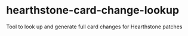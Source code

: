 # hearthstone-card-change-lookup
Tool to look up and generate full card changes for Hearthstone patches
